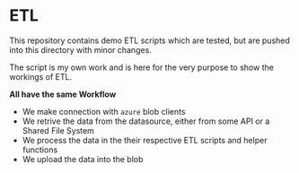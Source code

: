# ETL

This repository contains demo ETL scripts which are tested, but are pushed into this directory with minor changes.

The script is my own work and is here for the very purpose to show the workings of ETL.

**All have the same Workflow**

* We make connection with `azure` blob clients
* We retrive the data from the datasource, either from some API or a Shared File System
* We process the data in the their respective ETL scripts and helper functions
* We upload the data into the blob

